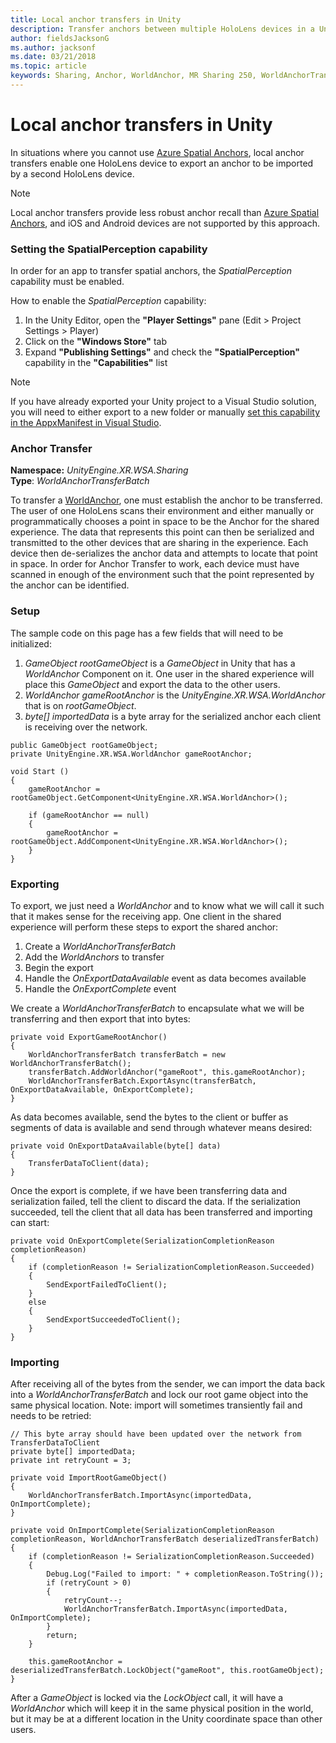 ```yaml
---
title: Local anchor transfers in Unity
description: Transfer anchors between multiple HoloLens devices in a Unity application.
author: fieldsJacksonG
ms.author: jacksonf
ms.date: 03/21/2018
ms.topic: article
keywords: Sharing, Anchor, WorldAnchor, MR Sharing 250, WorldAnchorTransferBatch, SpatialPerception, transfer, local anchor transfer, anchor export, anchor import
---
```




# Local anchor transfers in Unity

In situations where you cannot use [Azure Spatial Anchors](https://docs.microsoft.com/azure/spatial-anchors), local anchor transfers enable one HoloLens device to export an anchor to be imported by a second HoloLens device.

>[!NOTE]
>Local anchor transfers provide less robust anchor recall than [Azure Spatial Anchors](https://docs.microsoft.com/azure/spatial-anchors), and iOS and Android devices are not supported by this approach.

### Setting the SpatialPerception capability

In order for an app to transfer spatial anchors, the *SpatialPerception* capability must be enabled.

How to enable the *SpatialPerception* capability:
1. In the Unity Editor, open the **"Player Settings"** pane (Edit > Project Settings > Player)
2. Click on the **"Windows Store"** tab
3. Expand **"Publishing Settings"** and check the **"SpatialPerception"** capability in the **"Capabilities"** list

>[!NOTE]
>If you have already exported your Unity project to a Visual Studio solution, you will need to either export to a new folder or manually [set this capability in the AppxManifest in Visual Studio](local-anchor-transfers-in-directx.md#set-up-your-app-to-use-the-spatialperception-capability).

### Anchor Transfer

**Namespace:** *UnityEngine.XR.WSA.Sharing*<br>
**Type**: *WorldAnchorTransferBatch*

To transfer a [WorldAnchor](coordinate-systems-in-unity.md), one must establish the anchor to be transferred. The user of one HoloLens scans their environment and either manually or programmatically chooses a point in space to be the Anchor for the shared experience. The data that represents this point can then be serialized and transmitted to the other devices that are sharing in the experience. Each device then de-serializes the anchor data and attempts to locate that point in space. In order for Anchor Transfer to work, each device must have scanned in enough of the environment such that the point represented by the anchor can be identified.

### Setup

The sample code on this page has a few fields that will need to be initialized:
1. *GameObject rootGameObject* is a *GameObject* in Unity that has a *WorldAnchor* Component on it. One user in the shared experience will place this *GameObject* and export the data to the other users.
2. *WorldAnchor gameRootAnchor* is the *UnityEngine.XR.WSA.WorldAnchor* that is on *rootGameObject*.
3. *byte[] importedData* is a byte array for the serialized anchor each client is receiving over the network.

```
public GameObject rootGameObject;
private UnityEngine.XR.WSA.WorldAnchor gameRootAnchor;

void Start ()
{
    gameRootAnchor = rootGameObject.GetComponent<UnityEngine.XR.WSA.WorldAnchor>();

    if (gameRootAnchor == null)
    {
        gameRootAnchor = rootGameObject.AddComponent<UnityEngine.XR.WSA.WorldAnchor>();
    }
}
```

### Exporting

To export, we just need a *WorldAnchor* and to know what we will call it such that it makes sense for the receiving app. One client in the shared experience will perform these steps to export the shared anchor:
1. Create a *WorldAnchorTransferBatch*
2. Add the *WorldAnchors* to transfer
3. Begin the export
4. Handle the *OnExportDataAvailable* event as data becomes available
5. Handle the *OnExportComplete* event

We create a *WorldAnchorTransferBatch* to encapsulate what we will be transferring and then export that into bytes:

```
private void ExportGameRootAnchor()
{
    WorldAnchorTransferBatch transferBatch = new WorldAnchorTransferBatch();
    transferBatch.AddWorldAnchor("gameRoot", this.gameRootAnchor);
    WorldAnchorTransferBatch.ExportAsync(transferBatch, OnExportDataAvailable, OnExportComplete);
}
```

As data becomes available, send the bytes to the client or buffer as segments of data is available and send through whatever means desired:

```
private void OnExportDataAvailable(byte[] data)
{
    TransferDataToClient(data);
}
```

Once the export is complete, if we have been transferring data and serialization failed, tell the client to discard the data. If the serialization succeeded, tell the client that all data has been transferred and importing can start:

```
private void OnExportComplete(SerializationCompletionReason completionReason)
{
    if (completionReason != SerializationCompletionReason.Succeeded)
    {
        SendExportFailedToClient();
    }
    else
    {
        SendExportSucceededToClient();
    }
}
```

### Importing

After receiving all of the bytes from the sender, we can import the data back into a *WorldAnchorTransferBatch* and lock our root game object into the same physical location. Note: import will sometimes transiently fail and needs to be retried:

```
// This byte array should have been updated over the network from TransferDataToClient
private byte[] importedData;
private int retryCount = 3;

private void ImportRootGameObject()
{
    WorldAnchorTransferBatch.ImportAsync(importedData, OnImportComplete);
}

private void OnImportComplete(SerializationCompletionReason completionReason, WorldAnchorTransferBatch deserializedTransferBatch)
{
    if (completionReason != SerializationCompletionReason.Succeeded)
    {
        Debug.Log("Failed to import: " + completionReason.ToString());
        if (retryCount > 0)
        {
            retryCount--;
            WorldAnchorTransferBatch.ImportAsync(importedData, OnImportComplete);
        }
        return;
    }

    this.gameRootAnchor = deserializedTransferBatch.LockObject("gameRoot", this.rootGameObject);
}
```

After a *GameObject* is locked via the *LockObject* call, it will have a *WorldAnchor* which will keep it in the same physical position in the world, but it may be at a different location in the Unity coordinate space than other users.

